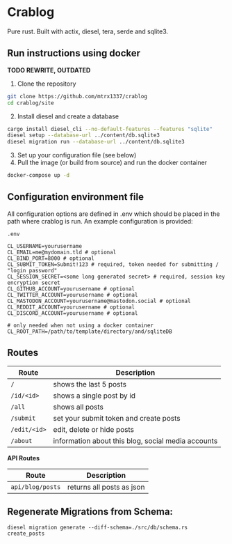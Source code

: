 # Crablog

Pure rust. Built with actix, diesel, tera, serde and sqlite3.

## Run instructions using docker

**TODO REWRITE, OUTDATED**

1. Clone the repository

```bash
git clone https://github.com/mtrx1337/crablog
cd crablog/site
```

2. Install diesel and create a database

```bash
cargo install diesel_cli --no-default-features --features "sqlite"
diesel setup --database-url ../content/db.sqlite3
diesel migration run --database-url ../content/db.sqlite3
```

3. Set up your configuration file (see below)
4. Pull the image (or build from source) and run the docker container

```bash
docker-compose up -d
```

## Configuration environment file

All configuration options are defined in .env which should be placed in the path
where crablog is run. An example configuration is provided:

`.env`

```
CL_USERNAME=yourusername
CL_EMAIL=me@mydomain.tld # optional
CL_BIND_PORT=8000 # optional
CL_SUBMIT_TOKEN=Submit!123 # required, token needed for submitting / "login password"
CL_SESSION_SECRET=<some long generated secret> # required, session key encryption secret
CL_GITHUB_ACCOUNT=yourusername # optional
CL_TWITTER_ACCOUNT=yourusername # optional
CL_MASTODON_ACCOUNT=yourusername@mastodon.social # optional
CL_REDDIT_ACCOUNT=yourusername # optional
CL_DISCORD_ACCOUNT=yourusername # optional

# only needed when not using a docker container
CL_ROOT_PATH=/path/to/template/directory/and/sqliteDB
```

## Routes

| Route        | Description                                        |
| ------------ | -------------------------------------------------- |
| `/`          | shows the last 5 posts                             |
| `/id/<id>`   | shows a single post by id                          |
| `/all`       | shows all posts                                    |
| `/submit`    | set your submit token and create posts             |
| `/edit/<id>` | edit, delete or hide posts                         |
| `/about`     | information about this blog, social media accounts |

**API Routes**

| Route            | Description               |
| ---------------- | ------------------------- |
| `api/blog/posts` | returns all posts as json |

## Regenerate Migrations from Schema:

`diesel migration generate --diff-schema=./src/db/schema.rs create_posts`
